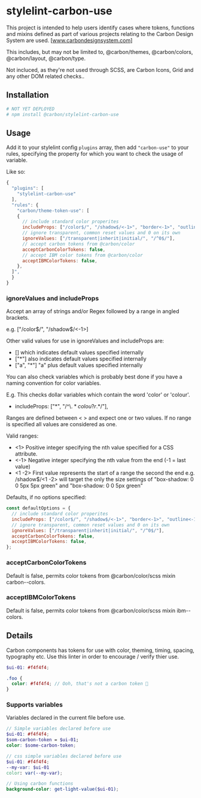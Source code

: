 # stylelint-carbon-use

This project is intended to help users identify cases where tokens, functions and mixins defined as part of various projects relating to the Carbon Design System are used. [www.carbondesignsystem.com]

This includes, but may not be limited to, @carbon/themes, @carbon/colors, @carbon/layout, @carbon/type.

Not incluced, as they're not used through SCSS, are Carbon Icons, Grid and any other DOM related checks..

## Installation

```bash
# NOT YET DEPLOYED
# npm install @carbon/stylelint-carbon-use
```

## Usage

Add it to your stylelint config `plugins` array, then add `"carbon-use"` to your rules,
specifying the property for which you want to check the usage of variable.

Like so:

```js
{
  "plugins": [
    "stylelint-carbon-use"
  ],
  "rules": {
    "carbon/theme-token-use": [
    {
      // include standard color properites
      includeProps: ["/color$/", "/shadow$/<-1>", "border<-1>", "outline<-1>"],
      // ignore transparent, common reset values and 0 on its own
      ignoreValues: ["/transparent|inherit|initial/", "/^0$/"],
      // accept carbon tokens from @carbon/color
      acceptCarbonColorTokens: false,
      // accept IBM color tokens from @carbon/color
      acceptIBMColorTokens: false,
    },
  ]",
  }
}
```

### ignoreValues and includeProps

Accept an array of strings and/or Regex followed by a range in angled brackets.

e.g. ["/color$/", "/shadow$/<-1>]

Other valid values for use in ignoreValues and includeProps are:

- [] which indicates default values specified internally
- ["*"] also indicates default values specified internally
- ["a", "*"] "a" plus default values specified internally

You can also check variables which is probably best done if you have a naming convention for color variables.

E.g. This checks dollar variables which contain the word 'color' or 'colour'.

- includeProps: ["*", "/^\\$.*colou?r.*$/"],

Ranges are defined between < > and expect one or two values. If no range is specified all values are considered as one.

Valid ranges:

- <1> Positive integer specifying the nth value specified for a CSS attribute.
- <-1> Negative integer specifying the nth value from the end (-1 = last value)
- <1 -2> First value represents the start of a range the second the end
  e.g. /shadow\$/<1 -2> will target the only the size settings of "box-shadow: 0 0 5px 5px green" and "box-shadow: 0 0 5px green"

Defaults, if no options specified:

```js
const defaultOptions = {
  // include standard color properites
  includeProps: ["/color$/", "/shadow$/<-1>", "border<-1>", "outline<-1>"],
  // ignore transparent, common reset values and 0 on its own
  ignoreValues: ["/transparent|inherit|initial/", "/^0$/"],
  acceptCarbonColorTokens: false,
  acceptIBMColorTokens: false,
};
```

### acceptCarbonColorTokens

Default is false, permits color tokens from @carbon/color/scss mixin carbon--colors.

### acceptIBMColorTokens

Default is false, permits color tokens from @carbon/color/scss mixin ibm--colors.

## Details

Carbon components has tokens for use with color, theming, timing, spacing, typography etc. Use this linter in order to encourage / verify thier use.

```scss
$ui-01: #f4f4f4;

.foo {
  color: #f4f4f4; // Ooh, that's not a carbon token 👋
}
```

### Supports variables

Variables declared in the current file before use.

```scss
// Simple variables declared before use
$ui-01: #f4f4f4;
$som-carbon-token = $ui-01;
color: $some-carbon-token;

// css simple variables declared before use
$ui-01: #f4f4f4;
--my-var: $ui-01
color: var(--my-var);

// Using carbon functions
background-color: get-light-value($ui-01);
```
